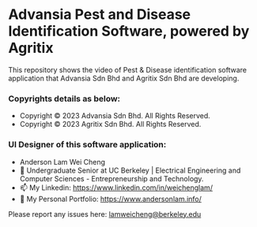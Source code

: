# Advansia Pest and Disease Identification Software, powered by Agritix
This repository shows the video of Pest & Disease identification software application that Advansia Sdn Bhd and Agritix Sdn Bhd are developing.  

### Copyrights details as below:
- Copyright © 2023 Advansia Sdn Bhd. All Rights Reserved.
- Copyright © 2023 Agritix Sdn Bhd. All Rights Reserved.

### UI Designer of this software application: 
- Anderson Lam Wei Cheng
- 👋 Undergraduate Senior at UC Berkeley | Electrical Engineering and Computer Sciences - Entrepreneurship and Technology.
- 📫 My Linkedin: https://www.linkedin.com/in/weichenglam/
- 📖 My Personal Portfolio: https://www.andersonlam.info/

Please report any issues here: lamweicheng@berkeley.edu
